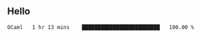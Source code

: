 ## Hello
<!--START_SECTION:waka-->

```txt
OCaml   1 hr 13 mins    █████████████████████████   100.00 %
```

<!--END_SECTION:waka-->
